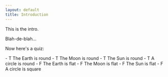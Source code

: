 ```yaml
---
layout: default
title: Introduction
---
```


This is the intro.

Blah-de-blah...

Now here's a quiz:

<div class="quiz" data-show="1,3">
- T The Earth is round
- T The Moon is round
- T The Sun is round
- T A circle is round
- F The Earth is flat
- F The Moon is flat
- F The Sun is flat
- F A circle is square
</div>
